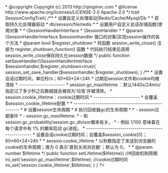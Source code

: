 <?php 
namespace qing\session;
/**
 * Session组件
 * 
 * @author xiaowang <736523132@qq.com>
 * @copyright Copyright (c) 2013 http://qingmvc.com
 * @license http://www.apache.org/licenses/LICENSE-2.0 Apache-2.0
 */
trait SessionConfigTrait{
	/**
	 * 设置自定义处理驱动|Redis/Cache/Mysql/Db
	 * 
	 * 获取持久化处理器驱动
	 * db/session/file/redis
	 * 
	 * 设置用户自定义会话存储函数|使用对象
	 *
	 * \SessionHandlerInterface
	 * \SessionHandler
	 *
	 * @param \SessionHandlerInterface $sessionhandler 接口的对象|实现session操作的各个方法
	 * @param bool $register_shutdown
	 * 将函数 session_write_close() 注册为 register_shutdown_function() 函数
	 * 代码执行结束后调用session_write_close保存持久化session数据
	 */
	public function setSaveHandler(\SessionHandlerInterface $sessionhandler,$register_shutdown=true){
		session_set_save_handler($sessionhandler,$register_shutdown);
	}
	/**
	 * 设置会话过期时间，单位秒/s；60*60*24=24h
	 * 过期后session文件和cookie均被清除
	 * -----------------------
	 * session.gc_maxlifetime ：默认1440s/24min/指定过了多少秒之后数据就会被视为'垃圾'并被清除。
	 * session.cookie_lifetime：cookie过期时间
	 * -----------------------
	 * 会覆盖$session_cookie_lifetime配置
	 *
	 * ---------------------------------------------------
	 * # 设置session生命周期
	 * # 执行回收器gc的生命周期
	 *
	 * - session过期事件
	 * - session.gc_maxlifetime:
	 * - 和session.gc_probability/session.gc_divisor概率有关，
	 * - 例如 1/100 意味着在每个请求中有 1% 的概率启动 gc进程。
	 * ---------------------------------------------------
	 * 设置会话cookie过期时间；会覆盖$session_cookie[0]；60*60*24=24h
	 *
	 * session.cookie_lifetime
	 * 以秒数指定了发送到浏览器的 cookie的生命周期；值为 0 表示'直到关闭浏览器'；默认为 0。
	 *
	 * @param number $lifetime
	 */
	public function setLifetime($lifetime){
		//#回收机制周期
		ini_set('session.gc_maxlifetime',$lifetime);
		//cookie过期时间
		ini_set('session.cookie_lifetime',$lifetime);
	}
}
?>